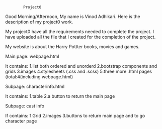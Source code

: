             Project0

Good Morning/Afternoon,
My name is  Vinod Adhikari. Here is the description of my project0 work.

My project0 have all the requirements needed to complete the project. I have uploaded all the file that I created for the completion of the project.

My website is about the Harry Pottter books, movies and games.

Main page: webpage.html
	
It contains:
 1.list both ordered and unorderd
 2.bootstrap components and grids
 3.images
 4.stylesheets (.css and .scss)
 5.three more .html pages (total:4(including webpage.html)

Subpage: characterinfo.html

It contains:
 1.table
 2.a button to return the main page

Subpage: cast info

If contains:
 1.Grid 
 2.images
 3.buttons to return main page and to go character page

